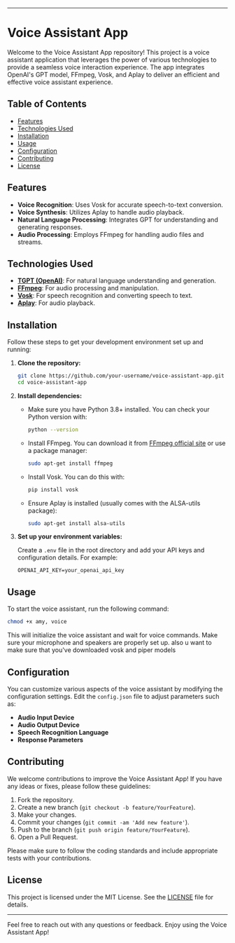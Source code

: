-------------------------------
# Voice Assistant App

Welcome to the Voice Assistant App repository! This project is a voice assistant application that leverages the power of various technologies to provide a seamless voice interaction experience. The app integrates OpenAI's GPT model, FFmpeg, Vosk, and Aplay to deliver an efficient and effective voice assistant experience.

## Table of Contents

- [Features](#features)
- [Technologies Used](#technologies-used)
- [Installation](#installation)
- [Usage](#usage)
- [Configuration](#configuration)
- [Contributing](#contributing)
- [License](#license)

## Features

- **Voice Recognition**: Uses Vosk for accurate speech-to-text conversion.
- **Voice Synthesis**: Utilizes Aplay to handle audio playback.
- **Natural Language Processing**: Integrates GPT for understanding and generating responses.
- **Audio Processing**: Employs FFmpeg for handling audio files and streams.

## Technologies Used

- **[TGPT (OpenAI)](https://github.com/aandrew-me/tgpt)**: For natural language understanding and generation.
- **[FFmpeg](https://ffmpeg.org/)**: For audio processing and manipulation.
- **[Vosk](https://alphacephei.com/vosk/)**: For speech recognition and converting speech to text.
- **[Aplay](https://linux.die.net/man/1/aplay)**: For audio playback.

## Installation

Follow these steps to get your development environment set up and running:

1. **Clone the repository:**

    ```bash
    git clone https://github.com/your-username/voice-assistant-app.git
    cd voice-assistant-app
    ```

2. **Install dependencies:**

    - Make sure you have Python 3.8+ installed. You can check your Python version with:

      ```bash
      python --version
      ```

    - Install FFmpeg. You can download it from [FFmpeg official site](https://ffmpeg.org/download.html) or use a package manager:

      ```bash
      sudo apt-get install ffmpeg
      ```

    - Install Vosk. You can do this with:

      ```bash
      pip install vosk
      ```

    - Ensure Aplay is installed (usually comes with the ALSA-utils package):

      ```bash
      sudo apt-get install alsa-utils
      ```

3. **Set up your environment variables:**

    Create a `.env` file in the root directory and add your API keys and configuration details. For example:

    ```env
    OPENAI_API_KEY=your_openai_api_key
    ```

## Usage

To start the voice assistant, run the following command:

```bash
chmod +x amy, voice
```

This will initialize the voice assistant and wait for voice commands. Make sure your microphone and speakers are properly set up.
also u want to make sure that you've downloaded vosk and piper models

## Configuration

You can customize various aspects of the voice assistant by modifying the configuration settings. Edit the `config.json` file to adjust parameters such as:

- **Audio Input Device**
- **Audio Output Device**
- **Speech Recognition Language**
- **Response Parameters**

## Contributing

We welcome contributions to improve the Voice Assistant App! If you have any ideas or fixes, please follow these guidelines:

1. Fork the repository.
2. Create a new branch (`git checkout -b feature/YourFeature`).
3. Make your changes.
4. Commit your changes (`git commit -am 'Add new feature'`).
5. Push to the branch (`git push origin feature/YourFeature`).
6. Open a Pull Request.

Please make sure to follow the coding standards and include appropriate tests with your contributions.

## License

This project is licensed under the MIT License. See the [LICENSE](LICENSE) file for details.

---

Feel free to reach out with any questions or feedback. Enjoy using the Voice Assistant App!
